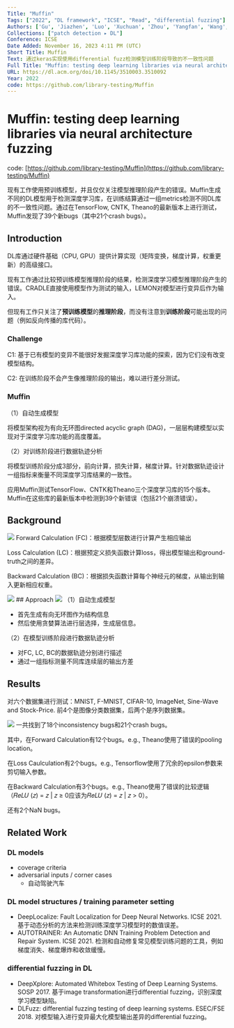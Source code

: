 ```yaml
---
Title: "Muffin"
Tags: ["2022", "DL framework", "ICSE", "Read", "differential fuzzing"]
Authors: ['Gu', 'Jiazhen', 'Luo', 'Xuchuan', 'Zhou', 'Yangfan', 'Wang', 'Xin']
Collections: ["patch detection ▸ DL"]
Conference: ICSE
Date Added: November 16, 2023 4:11 PM (UTC)
Short Title: Muffin
Text: 通过keras实现使用differential fuzz检测模型训练阶段导致的不一致性问题
Full Title: "Muffin: testing deep learning libraries via neural architecture fuzzing"
URL: https://dl.acm.org/doi/10.1145/3510003.3510092
Year: 2022
code: https://github.com/library-testing/Muffin
---
```

# Muffin: testing deep learning libraries via neural architecture fuzzing

code: [https://github.com/library-testing/Muffin](https://github.com/library-testing/Muffin)

现有工作使用预训练模型，并且仅仅关注模型推理阶段产生的错误。Muffin生成不同的DL模型用于检测深度学习库，在训练结算通过一组metrics检测不同DL库的不一致性问题。通过在TensorFlow, CNTK, Theano的最新版本上进行测试，Muffin发现了39个新bugs（其中21个crash bugs）。

## Introduction

DL库通过硬件基础（CPU, GPU）提供计算实现（矩阵变换，梯度计算，权重更新）的高级接口。

现有工作通过比较预训练模型推理阶段的结果，检测深度学习模型推理阶段产生的错误。CRADLE直接使用模型作为测试的输入，LEMON对模型进行变异后作为输入。

但现有工作只关注了**预训练模型**的**推理阶段**，而没有注意到**训练阶段**可能出现的问题（例如反向传播的库代码）。

### Challenge

C1: 基于已有模型的变异不能很好发掘深度学习库功能的探索，因为它们没有改变模型结构。

C2: 在训练阶段不会产生像推理阶段的输出，难以进行差分测试。

### Muffin

（1）自动生成模型

将模型架构视为有向无环图directed acyclic graph (DAG)，一层层构建模型以实现对于深度学习库功能的高度覆盖。

（2）对训练阶段进行数据轨迹分析

将模型训练阶段分成3部分，前向计算，损失计算，梯度计算。针对数据轨迹设计一组指标来衡量不同深度学习库结果的一致性。

应用Muffin测试TensorFlow、CNTK和Theano三个深度学习库的15个版本。Muffin在这些库的最新版本中检测到39个新错误（包括21个崩溃错误）。

## Background

<img src="/Muffin/Untitled.png" className="img"/>
Forward Calculation (FC)：根据模型层数进行计算产生相应输出

Loss Calculation (LC)：根据预定义损失函数计算loss，得出模型输出和ground-truth之间的差异。

Backward Calculation (BC)：根据损失函数计算每个神经元的梯度，从输出到输入更新相应权重。

<img src="/Muffin/Untitled%201.png" className="img"/>
## Approach

<img src="/Muffin/Untitled%202.png" className="img"/>
（1）自动生成模型

- 首先生成有向无环图作为结构信息
- 然后使用贪婪算法进行层选择，生成层信息。

（2）在模型训练阶段进行数据轨迹分析

- 对FC, LC, BC的数据轨迹分别进行描述
- 通过一组指标测量不同库连续层的输出方差

## Results

对六个数据集进行测试：MNIST, F-MNIST, CIFAR-10, ImageNet, Sine-Wave and Stock-Price. 前4个是图像分类数据集，后两个是序列数据集。

<img src="/Muffin/Untitled%203.png" className="img"/>
一共找到了18个inconsistency bugs和21个crash bugs。

其中，在Forward Calculation有12个bugs。e.g., Theano使用了错误的pooling location。

在Loss Caulculation有2个bugs。e.g., Tensorflow使用了冗余的epsilon参数来剪切输入参数。

在Backward Calculation有3个bugs。e.g., Theano使用了错误的比较逻辑（𝑅𝑒𝐿𝑈 (𝑧) = 𝑧 | 𝑧 ≥ 0应该为𝑅𝑒𝐿𝑈 (𝑧) = 𝑧 | 𝑧 > 0）。

还有2个NaN bugs。

## Related Work

### DL models

- coverage criteria
- adversarial inputs / corner cases
    - 自动驾驶汽车

### DL model structures / training parameter setting

- DeepLocalize: Fault Localization for Deep Neural Networks. ICSE 2021. 基于动态分析的方法来检测训练深度学习模型时的数值误差。
- AUTOTRAINER: An Automatic DNN Training Problem Detection and Repair System. ICSE 2021. 检测和自动修复常见模型训练问题的工具，例如梯度消失、梯度爆炸和收敛缓慢。

### differential fuzzing in DL

- DeepXplore: Automated Whitebox Testing of Deep Learning Systems. SOSP 2017. 基于image transformation进行differential fuzzing，识别深度学习模型缺陷。
- DLFuzz: differential fuzzing testing of deep learning systems. ESEC/FSE 2018. 对模型输入进行变异最大化模型输出差异的differential fuzzing。